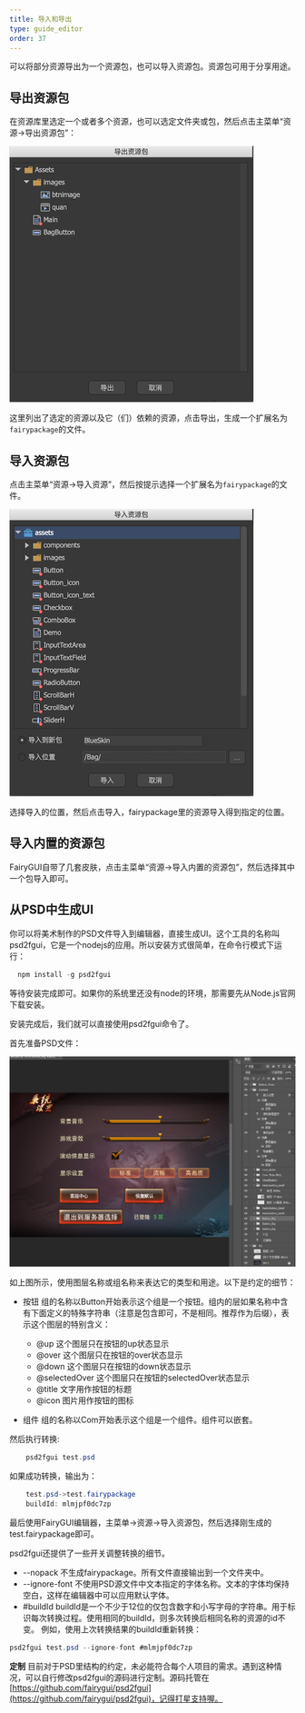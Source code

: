 ```yaml
---
title: 导入和导出
type: guide_editor
order: 37
---
```


可以将部分资源导出为一个资源包，也可以导入资源包。资源包可用于分享用途。

## 导出资源包

在资源库里选定一个或者多个资源，也可以选定文件夹或包，然后点击主菜单“资源->导出资源包”：

![](../../images/QQ20191210-140556.png)

这里列出了选定的资源以及它（们）依赖的资源，点击导出，生成一个扩展名为`fairypackage`的文件。

## 导入资源包

点击主菜单“资源->导入资源”，然后按提示选择一个扩展名为`fairypackage`的文件。

![](../../images/QQ20191210-141156.png)

选择导入的位置，然后点击导入，fairypackage里的资源导入得到指定的位置。

## 导入内置的资源包

FairyGUI自带了几套皮肤，点击主菜单“资源->导入内置的资源包”，然后选择其中一个包导入即可。

## 从PSD中生成UI

你可以将美术制作的PSD文件导入到编辑器，直接生成UI。这个工具的名称叫psd2fgui，它是一个nodejs的应用。所以安装方式很简单，在命令行模式下运行：

```csharp
  npm install -g psd2fgui
```

等待安装完成即可。如果你的系统里还没有node的环境，那需要先从Node.js官网下载安装。

安装完成后，我们就可以直接使用psd2fgui命令了。

首先准备PSD文件：

![](../../images/5b21addc0e1c6.png)

如上图所示，使用图层名称或组名称来表达它的类型和用途。以下是约定的细节：

- 按钮 组的名称以Button开始表示这个组是一个按钮。组内的层如果名称中含有下面定义的特殊字符串（注意是包含即可，不是相同。推荐作为后缀），表示这个图层的特别含义：
  - @up 这个图层只在按钮的up状态显示
  - @over 这个图层只在按钮的over状态显示
  - @down 这个图层只在按钮的down状态显示
  - @selectedOver 这个图层只在按钮的selectedOver状态显示
  - @title 文字用作按钮的标题
  - @icon 图片用作按钮的图标

- 组件 组的名称以Com开始表示这个组是一个组件。组件可以嵌套。

然后执行转换:

```csharp
    psd2fgui test.psd
```

如果成功转换，输出为：

```csharp
    test.psd->test.fairypackage
    buildId: mlmjpf0dc7zp
```

最后使用FairyGUI编辑器，主菜单->资源->导入资源包，然后选择刚生成的test.fairypackage即可。

psd2fgui还提供了一些开关调整转换的细节。

- --nopack 不生成fairypackage。所有文件直接输出到一个文件夹中。
- --ignore-font 不使用PSD源文件中文本指定的字体名称。文本的字体均保持空白，这样在编辑器中可以应用默认字体。
- #buildId buildId是一个不少于12位的仅包含数字和小写字母的字符串。用于标识每次转换过程。使用相同的buildId，则多次转换后相同名称的资源的id不变。
  例如，使用上次转换结果的buildId重新转换：
```csharp
psd2fgui test.psd --ignore-font #mlmjpf0dc7zp
```

**定制**
目前对于PSD里结构的约定，未必能符合每个人项目的需求。遇到这种情况，可以自行修改psd2fgui的源码进行定制。源码托管在[https://github.com/fairygui/psd2fgui](https://github.com/fairygui/psd2fgui)，记得打星支持喔。